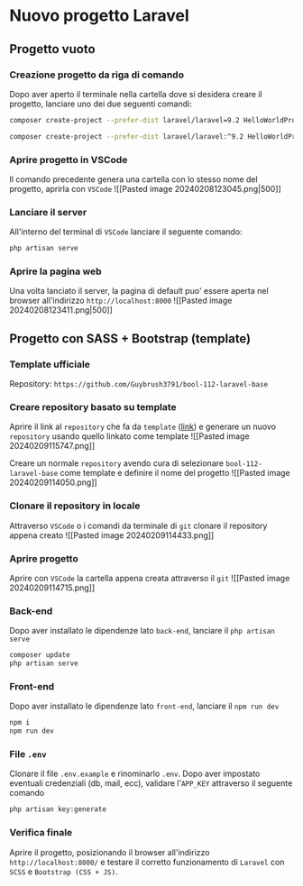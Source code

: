 # Nuovo progetto Laravel
## Progetto vuoto
### Creazione progetto da riga di comando
Dopo aver aperto il terminale nella cartella dove si desidera creare il progetto, lanciare uno dei due seguenti comandi:
```sh
composer create-project --prefer-dist laravel/laravel=9.2 HelloWorldProject

composer create-project --prefer-dist laravel/laravel:^9.2 HelloWorldProject
```

### Aprire progetto in VSCode
Il comando precedente genera una cartella con lo stesso nome del progetto, aprirla con `VSCode`
![[Pasted image 20240208123045.png|500]]

### Lanciare il server
All'interno del terminal di `VSCode` lanciare il seguente comando:
```sh
php artisan serve
```

### Aprire la pagina web
Una volta lanciato il server, la pagina di default puo' essere aperta nel browser all'indirizzo `http://localhost:8000`
![[Pasted image 20240208123411.png|500]]
## Progetto con SASS + Bootstrap (template)
### Template ufficiale
Repository: `https://github.com/Guybrush3791/bool-112-laravel-base`

### Creare repository basato su template
Aprire il link al `repository` che fa da `template` ([link](https://github.com/Guybrush3791/bool-112-laravel-base)) e generare un nuovo `repository` usando quello linkato come template
![[Pasted image 20240209115747.png]]

Creare un normale `repository` avendo cura di selezionare `bool-112-laravel-base` come template e definire il nome del progetto
![[Pasted image 20240209114050.png]]

### Clonare il repository in locale
Attraverso `VSCode` o i comandi da terminale di `git` clonare il repository appena creato
![[Pasted image 20240209114433.png]]

### Aprire progetto
Aprire con `VSCode` la cartella appena creata attraverso il `git`
![[Pasted image 20240209114715.png]]

### Back-end
Dopo aver installato le dipendenze lato `back-end`, lanciare il `php artisan serve`
```sh
composer update
php artisan serve
```

### Front-end
Dopo aver installato le dipendenze lato `front-end`, lanciare il `npm run dev`
```sh
npm i
npm run dev
```

### File `.env`
Clonare il file `.env.example` e rinominarlo `.env`. Dopo aver impostato eventuali credenziali (db, mail, ecc), validare l'`APP_KEY` attraverso il seguente comando
```sh
php artisan key:generate
```

### Verifica finale
Aprire il progetto, posizionando il browser all'indirizzo `http://localhost:8000/` e testare il corretto funzionamento di `Laravel` con `SCSS` e `Bootstrap (CSS + JS)`.